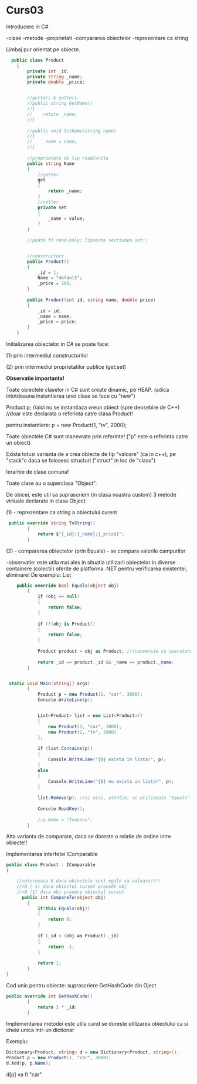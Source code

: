 # Curs03

 Introducere in C#

-clase
-metode
-proprietati
-compararea obiectelor
-reprezentare ca string

Limbaj pur orientat pe obiecte.

```c#
  public class Product
    {
        private int _id;
        private string _name;
        private double _price;


        //getters & setters
        //public string GetName()
        //{
        //    return _name;
        //}
    
        //public void SetName(string name)
        //{
        //    _name = name;
        //}
    
        //proprietate de tip read/write
        public string Name
        {
            //getter
            get
            {
                return _name;
            }
            //setter
            private set 
            {
                _name = value;
            }
        }
    
        //poate fi read-only: lipseste sectiunea set!!


        //constructori
        public Product()
        {
            _id = 1;
            Name = "default";
            _price = 100;
        }
    
        public Product(int id, string name, double price)
        {
            _id = id;
            _name = name;
            _price = price; 
        }
    }
```

Initializarea obiectelor in C# se poate face:

(1) prin intermediul constructorilor

(2) prin intermediul proprietatilor publice (get;set)

**Observatie importanta!**

Toate obiectele claselor in C# sunt create dinamic, pe HEAP.
(adica intotdeauna instantierea unei clase se face cu "new")

Product p; //aici nu se instantiaza vreun obiect (spre deosebire de C++) 
//doar este declarata o referinta catre clasa Product!

pentru instantiere: p = new Product(1, "tv", 2000);

Toate obiectele C# sunt manevrate prin referinte! ("p" este o referinta catre
un obiect)

Exista totusi varianta de a crea obiecte de tip "valoare" (ca in c++), pe "stack"c
daca se folosesc structuri ("struct" in loc de "class")

Ierarhie de clase comuna!

Toate clase au o superclasa "Object".

De obicei, este util sa suprascriem (in clasa noastra custom) 3 metode virtuale declarate in clasa Object

(1) - reprezentare ca string a obiectului curent
```c#
 public override string ToString()
        {
            return $"{_id};{_name};{_price}";
        }
```

(2) - compararea obiectelor (prin Equals) - se compara valorile campurilor

-observatie: este utila mai ales in situatia utilizarii obiectelor in
diverse containere (colectii) oferite de platforma .NET pentru
verificarea existentei, eliminare! De exemplu: List<Product>

```c#
    public override bool Equals(object obj)
        {
            if (obj == null)
            {
                return false;
            }
    
            if (!(obj is Product))
            {
                return false;
            }
    
            Product product = obj as Product; //(conversie cu operatorul as)
    
            return _id == product._id && _name == product._name;
        }


 static void Main(string[] args)
        {
            Product p = new Product(1, "car", 3000);
            Console.WriteLine(p);


            List<Product> list = new List<Product>()
            {
                new Product(1, "car", 3000),
                new Product(2, "tv", 2000)
            };
    
            if (list.Contains(p))
            {
                Console.WriteLine("{0} exista in lista!", p);
            }
            else
            {
                Console.WriteLine("{0} nu exista in lista!", p);
            }
    
            list.Remove(p); //si aici, atentie, se utilizeaza "Equals" !!!!
    
            Console.ReadKey();
    
            //p.Name = "Ionescu";
        }
```

Alta varianta de comparare, daca se doreste o relatie de ordine
intre obiecte!!

Implementarea interfetei IComparable

```c#
public class Product : IComparable
{

	//returneaza 0 daca obiectele sunt egale ca valoare!!!!
	//<0 (-1) daca obiectul curent precede obj
	//>0 (1) daca obj predece obiectul curent
	  public int CompareTo(object obj)
	    {
	        if(this.Equals(obj))
	        {
	            return 0;
	        }
	
	        if (_id < (obj as Product)._id)
	        {
	            return -1;
	        }
	
	        return 1;
	    }
}
```

Cod unic pentru obiecte: suprascriere GetHashCode din Oject
```c#
public override int GetHashCode()
        {
            return 3 * _id;
        }
```

Implementarea metodei este utila cand se doreste utilizarea obiectului
ca si cheie unica intr-un dictionar

Exemplu:

```c#
Dictionary<Product, string> d = new Dictionary<Product, string>();
Product p = new Product(1, "car", 3000);
d.Add(p, p.Name);
```
d[p] va fi "car"